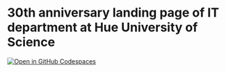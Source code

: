 # 30th anniversary landing page of IT department at Hue University of Science

[![Open in GitHub Codespaces](https://github.com/codespaces/badge.svg)](https://codespaces.new/2giosangmitom/ithusc-30ys?quickstart=1)
